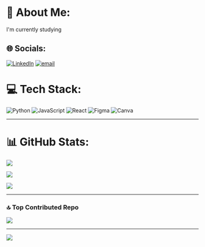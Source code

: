 # 💫 About Me:
I'm currently studying<br>


## 🌐 Socials:
[![LinkedIn](https://img.shields.io/badge/LinkedIn-%230077B5.svg?logo=linkedin&logoColor=white)](https://linkedin.com/in/BeksultanGabit) 
[![email](https://img.shields.io/badge/Email-D14836?logo=gmail&logoColor=white)](mailto:beksultangabit04@gmail.com) 

# 💻 Tech Stack:
![Python](https://img.shields.io/badge/python-3670A0?style=for-the-badge&logo=python&logoColor=ffdd54) ![JavaScript](https://img.shields.io/badge/javascript-%23323330.svg?style=for-the-badge&logo=javascript&logoColor=%23F7DF1E) ![React](https://img.shields.io/badge/react-%2320232a.svg?style=for-the-badge&logo=react&logoColor=%2361DAFB) ![Figma](https://img.shields.io/badge/figma-%23F24E1E.svg?style=for-the-badge&logo=figma&logoColor=white) ![Canva](https://img.shields.io/badge/Canva-%2300C4CC.svg?style=for-the-badge&logo=Canva&logoColor=white)

---
# 📊 GitHub Stats:
![](https://github-readme-stats.vercel.app/api?username=BekshQWERTY&theme=dark&hide_border=false&include_all_commits=false&count_private=false)<br/>

![](https://nirzak-streak-stats.vercel.app/?user=BekshQWERTY&theme=dark&hide_border=false)<br/>

![](https://github-readme-stats.vercel.app/api/top-langs/?username=BekshQWERTY&theme=dark&hide_border=false&include_all_commits=false&count_private=false&layout=compact)

---
### 🔝 Top Contributed Repo
![](https://github-contributor-stats.vercel.app/api?username=BekshQWERTY&limit=5&theme=dark&combine_all_yearly_contributions=true)

---
[![](https://visitcount.itsvg.in/api?id=BekshQWERTY&icon=10&color=13)](https://visitcount.itsvg.in)

<!-- Proudly created with GPRM ( https://gprm.itsvg.in ) -->
